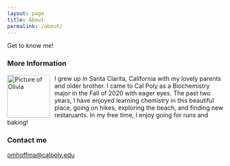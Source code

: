 ```yaml
---
layout: page
title: About
permalink: /about/
---
```


Get to know me!

### More Information
<img src="{{site.baseurl}}/images/head.jpg" alt="Picture of Olivia" width="100" 
style="float: left; margin-top: 0px; margin-right: 10px" /> 
I grew up in Santa Clarita, California with my lovely parents and older brother. I came to Cal Poly as a Biochemistry major in the Fall of 2020 with eager eyes. The past two years, I have enjoyed learning chemistry in this beautiful place, going on hikes, exploring the beach, and finding new restaruants. In my free time, I enjoy going for runs and baking!

### Contact me

[omhoffma@calpoly.edu](mailto:omhoffma@calpoly.edu)
